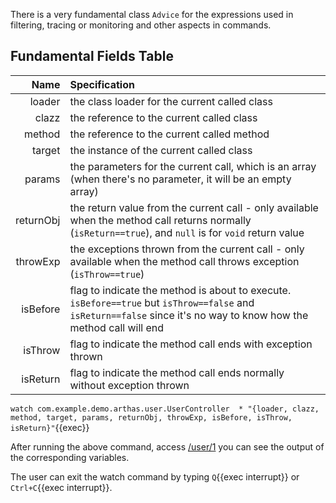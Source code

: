 There is a very fundamental class `Advice` for the expressions used in filtering, tracing or monitoring and other aspects in commands.

## Fundamental Fields Table

|      Name | Specification                                                                                                                                                       |
| --------: | :------------------------------------------------------------------------------------------------------------------------------------------------------------------ |
|    loader | the class loader for the current called class                                                                                                                       |
|     clazz | the reference to the current called class                                                                                                                           |
|    method | the reference to the current called method                                                                                                                          |
|    target | the instance of the current called class                                                                                                                            |
|    params | the parameters for the current call, which is an array (when there's no parameter, it will be an empty array)                                                       |
| returnObj | the return value from the current call - only available when the method call returns normally (`isReturn==true`), and `null` is for `void` return value             |
|  throwExp | the exceptions thrown from the current call - only available when the method call throws exception (`isThrow==true`)                                                |
|  isBefore | flag to indicate the method is about to execute. `isBefore==true` but `isThrow==false` and `isReturn==false` since it's no way to know how the method call will end |
|   isThrow | flag to indicate the method call ends with exception thrown                                                                                                         |
|  isReturn | flag to indicate the method call ends normally without exception thrown                                                                                             |

`watch com.example.demo.arthas.user.UserController  * "{loader, clazz, method, target, params, returnObj, throwExp, isBefore, isThrow, isReturn}"`{{exec}}

After running the above command, access [/user/1]({{TRAFFIC_HOST1_80}}/user/1) you can see the output of the corresponding variables.

The user can exit the watch command by typing `Q`{{exec interrupt}} or `Ctrl+C`{{exec interrupt}}.
